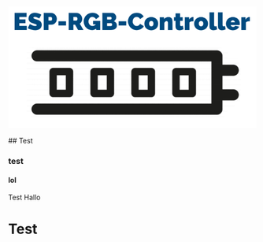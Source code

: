 <p align="center"><img src="https://raw.githubusercontent.com/WoodyLetsCode/ESP-RGB-Controller/wifi-setup-captive-portal/ESP-RGB-Controller.png"></p>
## Test

### test

#### lol
Test Hallo
<h1>Test</h1>
